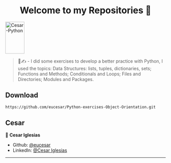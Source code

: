 <h1 align="center">Welcome to my Repositories 🤝</h1>
<p>
   <img align="center" alt="Cesar-Python" height="100" width="60" src="https://cdn.jsdelivr.net/gh/devicons/devicon/icons/python/python-original.svg">
</p>

> 🌱✍️ - I did some exercises to develop a better practice with Python, I used the topics: Data Structures: lists, tuples, dictionaries, sets; Functions and Methods; Conditionals and Loops; Files and Directories; Modules and Packages.


## Download

```sh
https://github.com/eucesar/Python-exercises-Object-Orientation.git
```

## Cesar

👤 **Cesar Iglesias**

* Github: [@eucesar](https://github.com/eucesar)
* LinkedIn: [@Cesar Iglesias](https://www.linkedin.com/in/cesar-iglesias-tecnologia/)

***
